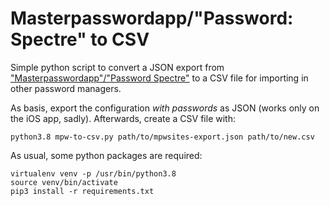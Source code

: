 Masterpasswordapp/"Password: Spectre" to CSV
==============================
Simple python script to convert a JSON export from ["Masterpasswordapp"/"Password Spectre"](https://spectre.app) to a CSV file for importing in other password managers. 

As basis, export the configuration *with passwords* as JSON (works only on the iOS app, sadly). Afterwards, create a CSV file with:
```commandline
python3.8 mpw-to-csv.py path/to/mpwsites-export.json path/to/new.csv
```

As usual, some python packages are required: 

```commandline
virtualenv venv -p /usr/bin/python3.8
source venv/bin/activate
pip3 install -r requirements.txt
```


